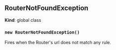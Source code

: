 <a name="RouterNotFoundException"></a>

## RouterNotFoundException
**Kind**: global class  
<a name="new_RouterNotFoundException_new"></a>

### `new RouterNotFoundException()`
Fires when the Router's url does not match any rule.

